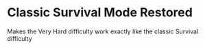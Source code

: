 # Classic Survival Mode Restored

Makes the Very Hard difficulty work exactly like the classic Survival difficulty
